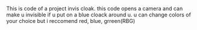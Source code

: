 This is code of a project invis cloak. this code opens a camera and can make u invisible if u put on a blue cloack around u.
u can change colors of your choice but i reccomend red, blue, grreen(RBG)
